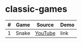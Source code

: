 # classic-games

| # | Game        | Source                                      | Demo  |
| - | ----------- | :-----------------------------------------: | ----- |
| 1 | Snake       | [YouTube](https://www.youtube.com/playlist?list=PLW5DjTjujN9y21AOeJ3nfv5X5V45wQNEO)                        | link  |
